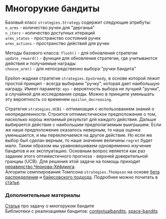 # Многорукие бандиты

Базовый класс `strategies.Strategy` содержит следующие атрибуты:
`n_arms` - количество ручек для "дерганья" <br>
`n_iters` - количество доступных итераций <br>
`arms_states` - пространство состояний ручек <br> 
`arms_actions` - пространство действий для ручек <br>

Методы базового класса:
`flush()` - для обновления стратегии <br>
`update_reward()` - функция для обновления стратегии, где учитываются действия и получаемые награды <br>
`choose_arm()` - для непосредственно выбора "ручки бандита" <br>

Epsilon-жадная стратегия `strategies.EpsGreedy`, в основе которой лежит простой принцип - всегда выбираем "ручку", 
которая дает наибольшую награду. Имеет параметр: `eps` - вероятность выбора не лучшей "ручки", 
а случайной для исследования среды. 
Можно в принципе уменьшать эту вероятность со временем `epsilon_decreasing`. <br>

Стратегия `strategies.UCB1` - оптимизация с использованием знаний о неопределенности. Строится оптимистическое 
предположение о том, насколько хорош желаемый результат для каждого действия. 
Дальше выбирается действие с наибольшим предполагаемым выигрышем. 
Если же наше предположение оказалось неверным, то наша оценка уменьшается, и мы переключаемся на другое действие. 
Но если же выбор был сделан верным, то наше значение величины `regret` будет мало. 
Таким образом мы уравновешиваем одновременно изучение бандитов и их эксплуатацию.
Основным вопрос является как раз задание этого оптимистичного прогноза - верхней доверительной гранциы (UCB). 
Для решения этой задачи на помощь приходит [неравенство Чернова-Хёфдинга][4]. <br>
Алгоритм семплирования Томпсона `strategies.Thompson` на основе [бета распределения][6] и [байесовского подхода][5].
Подробнее можно почитать в [статье][1].


### Дополнительные материалы

[Статья][1] про задачу о многоруком бандите <br>
Библиотеки с реализациями бандитов: [contextualbandits][2], [space-bandits][3] 




[1]: https://habr.com/ru/post/425619/
[2]: https://github.com/david-cortes/contextualbandits
[3]: https://github.com/LaunchpadAI/space-bandits
[4]: https://ru.wikipedia.org/wiki/Граница_Чернова#Теорема_Чернова-Хёфдинга_(аддитивная_форма)
[5]: https://dyakonov.org/2018/07/30/%D0%B1%D0%B0%D0%B9%D0%B5%D1%81%D0%BE%D0%B2%D1%81%D0%BA%D0%B8%D0%B9-%D0%BF%D0%BE%D0%B4%D1%85%D0%BE%D0%B4/
[6]: https://ru.wikipedia.org/wiki/%D0%91%D0%B5%D1%82%D0%B0-%D1%80%D0%B0%D1%81%D0%BF%D1%80%D0%B5%D0%B4%D0%B5%D0%BB%D0%B5%D0%BD%D0%B8%D0%B5
